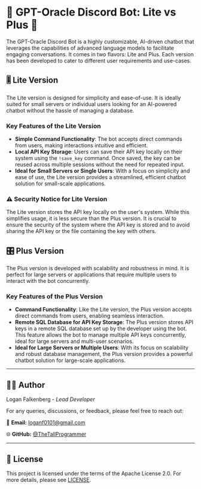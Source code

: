 # 🤖 GPT-Oracle Discord Bot: Lite vs Plus 🚀

The GPT-Oracle Discord Bot is a highly customizable, AI-driven chatbot that leverages the capabilities of advanced language models to facilitate engaging conversations. It comes in two flavors: Lite and Plus. Each version has been developed to cater to different user requirements and use-cases.

## 🎚️ Lite Version

The Lite version is designed for simplicity and ease-of-use. It is ideally suited for small servers or individual users looking for an AI-powered chatbot without the hassle of managing a database.

### Key Features of the Lite Version

- **Simple Command Functionality**: The bot accepts direct commands from users, making interactions intuitive and efficient.
- **Local API Key Storage**: Users can save their API key locally on their system using the `!save_key` command. Once saved, the key can be reused across multiple sessions without the need for repeated input.
- **Ideal for Small Servers or Single Users**: With a focus on simplicity and ease of use, the Lite version provides a streamlined, efficient chatbot solution for small-scale applications.

### ⚠️ Security Notice for Lite Version

The Lite version stores the API key locally on the user's system. While this simplifies usage, it is less secure than the Plus version. It is crucial to ensure the security of the system where the API key is stored and to avoid sharing the API key or the file containing the key with others.

## 🎛️ Plus Version

The Plus version is developed with scalability and robustness in mind. It is perfect for large servers or applications that require multiple users to interact with the bot concurrently.

### Key Features of the Plus Version

- **Command Functionality**: Like the Lite version, the Plus version accepts direct commands from users, enabling seamless interaction.
- **Remote SQL Database for API Key Storage**: The Plus version stores API keys in a remote SQL database set up by the developer using the bot. This feature allows the bot to manage multiple API keys concurrently, ideal for large servers and multi-user scenarios.
- **Ideal for Large Servers or Multiple Users**: With its focus on scalability and robust database management, the Plus version provides a powerful chatbot solution for large-scale applications.

---

## 👨‍💻 Author 

Logan Falkenberg - *Lead Developer*

For any queries, discussions, or feedback, please feel free to reach out:

📧 **Email:** [loganf0101@gmail.com](mailto:loganf0101@gmail.com) 

🌐 **GitHub:** [@TheTallProgrammer](https://github.com/TheTallProgrammer)

---

## 📜 License 

This project is licensed under the terms of the Apache License 2.0. For more details, please see [LICENSE](LICENSE).

